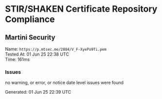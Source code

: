 # STIR/SHAKEN Certificate Repository Compliance

## Martini Security

Name: `https://p.mtsec.me/2884/V_F-XyePo9Ti.pem`\
Tested At: 01 Jun 25 22:38 UTC\
Time: 161ms

### Issues

no warning, or error, or notice date level issues were found

Generated: 01 Jun 25 22:39 UTC